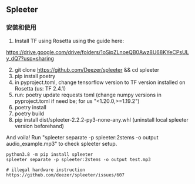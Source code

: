 ## Spleeter

### 安装和使用

1. Install TF using Rosetta using the guide here:

https://drive.google.com/drive/folders/1oSipZLnoeQB0Awz8U68KYeCPsULy_dQ7?usp=sharing

2. git clone https://github.com/Deezer/spleeter && cd spleeter
3. pip install poetry
4. in pyproject.toml, change tensorflow version to TF version installed on Rosetta (us: TF 2.4.1)
5. run: poetry update requests toml (change numpy versions in pyproject.toml if need be; for us "<1.20.0,>=1.19.2")
6. poetry install
7. poetry build
8. pip install dist/spleeter-2.2.2-py3-none-any.whl (uninstall local spleeter version beforehand)

And voila! Run "spleeter separate -p spleeter:2stems -o output audio_example.mp3" to check spleeter setup.

```shell
python3.8 -m pip install spleeter
spleeter separate -p spleeter:2stems -o output test.mp3

# illegal hardware instruction
https://github.com/deezer/spleeter/issues/607
```
